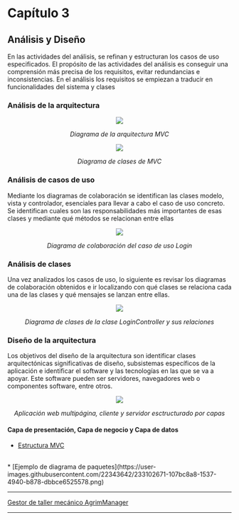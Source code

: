 # Capítulo 3

## Análisis y Diseño
En las actividades del análisis, se refinan y estructuran los casos de uso especificados. El propósito de las actividades del análisis es conseguir una comprensión más precisa de los requisitos, evitar redundancias e inconsistencias. En el análisis los requisitos se empiezan a traducir en funcionalidades del sistema y clases

### Análisis de la arquitectura
<p align="center">
  <img src="https://user-images.githubusercontent.com/22343642/233075604-dfb711bb-a84e-486c-b519-c609e1d73ba7.png" />
</p>
<div align="center">
  <em>Diagrama de la arquitectura MVC</em>
</div>

<p align="center">
  <img src="https://user-images.githubusercontent.com/22343642/233076401-e08a7baa-1f9e-4ec9-8df0-eab7e5e2b3a2.png" />
</p>
<div align="center">
  <em>Diagrama de clases de MVC</em>
</div>

### Análisis de casos de uso
Mediante los diagramas de colaboración se identifican las clases modelo, vista y controlador, esenciales para llevar a cabo el caso de uso concreto. Se identifican cuales son las responsabilidades más importantes de esas clases y mediante qué métodos se relacionan entre ellas

<p align="center">
  <img src="https://user-images.githubusercontent.com/22343642/233089268-a49b67b2-0838-4ba0-a62d-6dee0f10bbc2.png" />
</p>
<div align="center">
  <em>Diagrama de colaboración del caso de uso Login</em>
</div>

### Análisis de clases
Una vez analizados los casos de uso, lo siguiente es revisar los diagramas de colaboración obtenidos e ir localizando con qué clases se relaciona cada una de las clases y qué mensajes se lanzan entre ellas.

<p align="center">
  <img src="https://user-images.githubusercontent.com/22343642/233092767-55950517-1e80-41bc-9b7d-ac031f1b32eb.png" />
</p>
<div align="center">
  <em>Diagrama de clases de la clase LoginController y sus relaciones</em>
</div>

### Diseño de la arquitectura
Los objetivos del diseño de la arquitectura son identificar clases arquitectónicas significativas de diseño, subsistemas específicos de la aplicación e identificar el software y las tecnologías en las que se va a apoyar. Este software pueden ser servidores, navegadores web o componentes software, entre otros.

<p align="center">
  <img src="https://user-images.githubusercontent.com/22343642/233095433-436c3695-4b3d-4aa5-b129-3b66937a85af.png" />
</p>
<div align="center">
  <em>Aplicación web multipágina, cliente y servidor esctructurado por capas</em>
</div>

#### Capa de presentación, Capa de negocio y Capa de datos
* [Estructura MVC](https://user-images.githubusercontent.com/22343642/233102062-85cb6b2e-47b7-466f-b1ba-d77ac3b97bf7.png)
</br>
* [Ejemplo de diagrama de paquetes](https://user-images.githubusercontent.com/22343642/233102671-107bc8a8-1537-4940-b878-dbbce6525578.png)

***
[Gestor de taller mecánico AgrimManager](https://www.notion.so/Gestor-de-taller-mec-nico-AgrimManager-a8d44826c2494e15bcb235fc1019938d?pvs=4#0a1fbda23e2e4946ae7ae12bcd724a9d)
***
